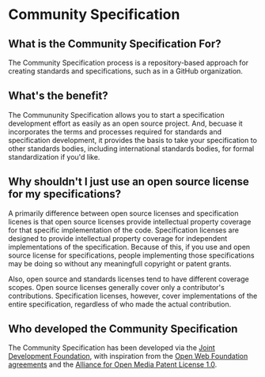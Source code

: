 # Community Specification

## What is the Community Specification For?

The Community Specification process is a repository-based approach for creating standards and specifications, such as in a GitHub organization. 

## What's the benefit?

The Commununity Specification allows you to start a specification development effort as easily as an open source project.  And, becuase it incorporates the terms and processes required for standards and specification development, it provides the basis to take your specification to other standards bodies, including international standards bodies, for formal standardization if you'd like.

## Why shouldn't I just use an open source license for my specifications?

A primarily difference between open source licenses and specification licenes is that open source licenses provide intellectual property coverage for that specific implementation of the code.  Specification licenses are designed to provide intellectual property coverage for independent implementations of the specification.  Because of this, if you use and open source license for specifications, people implementing those specifications may be doing so without any meaningfull copyright or patent grants.

Also, open source and standards licenses tend to have different coverage scopes.  Open source licenses generally cover only a contributor's contributions.  Specification licenses, however, cover implementations of the entire specification, regardless of who made the actual contribution.  

## Who developed the Community Specification

The Community Specification has been developed via the [Joint Development Foundation](http://www.jointdevelopment.org), with inspiration from the [Open Web Foundation agreements](http://openwebfoundation.org) and the [Alliance for Open Media Patent License  1.0](http://aomedia.org/license/patent-license/).

